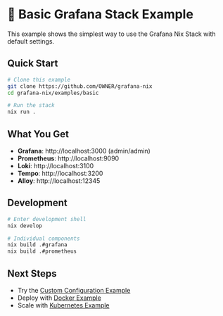 # 🚀 Basic Grafana Stack Example

This example shows the simplest way to use the Grafana Nix Stack with default settings.

## Quick Start

```bash
# Clone this example
git clone https://github.com/OWNER/grafana-nix
cd grafana-nix/examples/basic

# Run the stack
nix run .
```

## What You Get

- **Grafana**: http://localhost:3000 (admin/admin)
- **Prometheus**: http://localhost:9090
- **Loki**: http://localhost:3100
- **Tempo**: http://localhost:3200
- **Alloy**: http://localhost:12345

## Development

```bash
# Enter development shell
nix develop

# Individual components
nix build .#grafana
nix build .#prometheus
```

## Next Steps

- Try the [Custom Configuration Example](../custom/)
- Deploy with [Docker Example](../docker/)
- Scale with [Kubernetes Example](../kubernetes/)